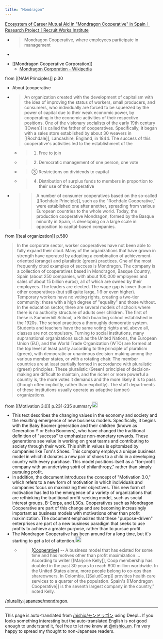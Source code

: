 ```yaml
---
title: "Mondragon"
---
```


[Ecosystem of Career Mutual Aid in "Mondragon Cooperative" in Spain｜Research Project｜Recruit Works Institute](https://www.works-i.com/project/10career/mutual/detail011.html)
- > Mondragon Cooperative, where employees participate in management
- >
- [[Mondragon Cooperative Corporation]]
    - [Mondragon Corporation - Wikipedia](https://en.wikipedia.org/wiki/Mondragon_Corporation)



from  [[NAM Principles]]  p.30
- About [cooperative
- > An organization created with the development of capitalism with the idea of improving the status of workers, small producers, and consumers, who individually are forced to be squeezed by the power of capital due to their weak economic power, by cooperating in the economic activities of their respective positions. One of the visionary socialists of the early 19th century [[Owen]] is called the father of cooperatives. Specifically, it began with a sales store established by about 30 weavers in [[Rochdale]], Lancashire, England, in 1844. The success of this cooperative's activities led to the establishment of the
    - > 1) Free to join
    - > 2) Democratic management of one person, one vote
    - > ③ Restrictions on dividends to capital
    - > 4) Distribution of surplus funds to members in proportion to their use of the cooperative
- >  > A number of consumer cooperatives based on the so-called [[Rochdale Principle]], such as the "Rochdale Cooperative," were established one after another, spreading from various European countries to the whole world. Today, the production cooperative Mondragon, formed by the Basque minority in Spain, is developing on a large scale in opposition to capital-based companies.

from  [[teal organization]]  p.580
> In the corporate sector, worker cooperatives have not been able to fully expand their clout. Many of the organizations that have grown in strength have operated by adopting a combination of achievement-oriented (orange) and pluralistic (green) practices. One of the most frequently cited examples of success is Mondragon. The company is a collection of cooperatives based in Mondragon, Basque Country, Spain (about 250 companies, with about 100,000 employees and sales of about 15 billion euros), all of which are owned by their employees. The leaders are elected. The wage gap is lower than in other cooperatives (but still quite large, 1:9 or even higher).
>  Temporary workers have no voting rights, creating a two-tier community: those with a high degree of "equality" and those without.
>  In the education sector, there are several models of schools where there is no authority structure of adults over children. The first of these is Summerhill School, a British boarding school established in the 1920s. The school practices a thoroughly democratic system. Students and teachers have the same voting rights and, above all, classes are not compulsory.
>  Turning to social institutions, many supranational organizations such as the United Nations, the European Union (EU), and the World Trade Organization (WTO) are formed at the top level at least partly according to the principle of pluralism (green), with democratic or unanimous decision-making among the various member states, or with a rotating chair. The member countries are at least partially formed in accordance with pluralistic (green) principles. These pluralistic (Green) principles of decision-making are difficult to maintain, and the richer or more powerful a country is, the more votes it demands and the more likely it is to pass (though often implicitly, rather than explicitly). The staff departments of these institutions usually operate as adaptive (amber) organizations.

from  [[Motivation 3.0]]  p.231-235
summary<img src='https://scrapbox.io/api/pages/nishio-en/gpt/icon' alt='gpt.icon' height="19.5"/>
- This text describes the changing values in the economy and society and the resulting emergence of new business models. Specifically, it begins with the Baby Boomer generation and their children (known as Generation Y or Echo Boomers), who have changed the traditional definition of "success" to emphasize non-monetary rewards. These generations see value in working on great teams and contributing to society through their work. This shift in values is epitomized by companies like Tom's Shoes. This company employs a unique business model in which it donates a new pair of shoes to a child in a developing country with every purchase. This model positions itself as a "for-profit company with an underlying spirit of philanthropy," rather than simply pursuing profit.
- In addition, the document introduces the concept of "Motivation 3.0," which refers to a new form of motivation in which individuals and companies focus on maximizing their objectives. This new form of motivation has led to the emergence of a variety of organizations that are rethinking the traditional profit-seeking model, such as social interest groups, B-Corps, and L3Cs. Cooperatives such as Mondragon Cooperative are part of this change and are becoming increasingly important as business models with motivations other than profit maximization. The document emphasizes that these "purpose-driven" enterprises are part of a new business paradigm that seeks to use profits to achieve a greater purpose, rather than to pursue profit.
- The Mondragon Cooperative has been around for a long time, but it's starting to get a lot of attention.<img src='https://scrapbox.io/api/pages/nishio-en/nishio/icon' alt='nishio.icon' height="19.5"/>
    - > [[Cooperative]](Coop) -- A business model that has existed for some time and has motives other than profit maximization ... According to writer [[Marjorie Kelly]], Coop membership has doubled in the past 30 years to reach 800 million worldwide. In the United States alone, more people belong to co-ops than shareowners. In Colombia, [[SaludCorp]] provides health care services to a quarter of the population. Spain's [[Mondragon Cooperative]] is the seventh largest company in the country," noted Kelly.


[/plurality-japanese/mondragon](https://scrapbox.io/plurality-japanese/mondragon).

---
This page is auto-translated from [/nishio/モンドラゴン](https://scrapbox.io/nishio/モンドラゴン) using DeepL. If you looks something interesting but the auto-translated English is not good enough to understand it, feel free to let me know at [@nishio_en](https://twitter.com/nishio_en). I'm very happy to spread my thought to non-Japanese readers.